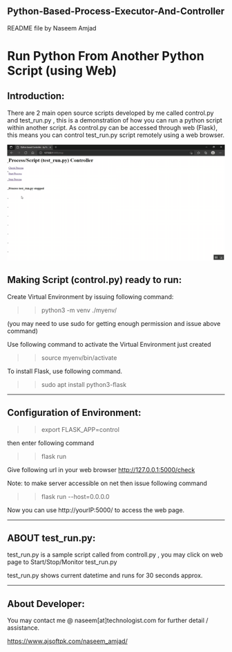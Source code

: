 ## Python-Based-Process-Executor-And-Controller

README file by Naseem Amjad

Run Python From Another Python Script (using Web)
=====================================

Introduction:
-------------
There are 2 main open source scripts developed by me called control.py and test_run.py , this is a demonstration of how you can run a python script within another script. As control.py can be accessed through web (Flask), this means you can control test_run.py script remotely using a web browser.

![Gif Image to demo working of python script](python-flask-run-another-process.gif "Python based Process/Script Controller")

Making Script (control.py) ready to run:
----------------------------------------

Create Virtual Environment by issuing following command:
>> python3 -m venv ./myenv/ 

(you may need to use sudo for getting enough permission and issue above command)

Use following command to activate the Virtual Environment just created
>> source myenv/bin/activate

To install Flask, use following command.

>> sudo apt install python3-flask  

___________________________
      

Configuration of Environment:
-----------------------------

>> export FLASK_APP=control

then enter following command

>> flask run

Give following url in your web browser http://127.0.0.1:5000/check

Note: to make server accessible on net then issue following command

>> flask run --host=0.0.0.0

Now you can use http://yourIP:5000/ to access the web page.
  ___________________________


ABOUT test_run.py:
------------------

test_run.py is a sample script called from controll.py , you may click on web page to Start/Stop/Monitor test_run.py 

test_run.py shows current datetime and runs for 30 seconds approx.

______________________________

About Developer:
----------
You may contact me @ naseem[at]technologist.com for further detail / assistance.

https://www.ajsoftpk.com/naseem_amjad/
